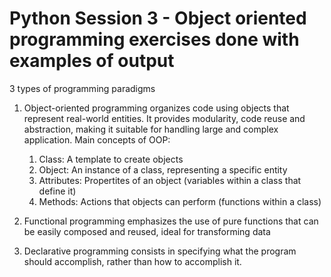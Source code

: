 # Python Session 3 - Object oriented programming exercises done with examples of output

3 types of programming paradigms
1. Object-oriented programming
   organizes code using objects that represent real-world entities. It provides modularity, code reuse and abstraction, making it suitable for handling large and complex application.
   Main concepts of OOP:
   1) Class: A template to create objects
   2) Object: An instance of a class, representing a specific entity
   3) Attributes: Propertites of an object (variables within a class that define it)
   4) Methods: Actions that objects can perform (functions within a class)

2. Functional programming
   emphasizes the use of pure functions that can be easily composed and reused, ideal for transforming data

3. Declarative programming
   consists in specifying what the program should accomplish, rather than how to accomplish it.


